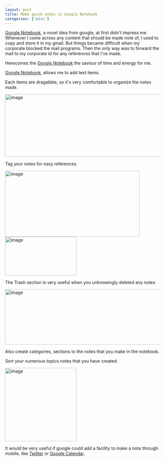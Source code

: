 ```yaml
---
layout: post
title: Make quick notes in Google Notebook
categories: ['misc']
---
```


<a href="http://www.google.com/notebook" title="Google Notebook">Google Notebook</a>, a novel idea from google, at first didn't impress me. Whenever I come across any content that should be made note of, I used to copy and store it in my gmail. But things became difficult when my corporate blocked the mail programs. Then the only way was to forward the mail to my corporate id for any references that I've made.

Herecomes the <a href="http://www.google.com/notebook" title="Google Notebook">Google Notebook</a> the saviour of time and energy for me.

<a href="http://www.google.com/notebook" title="Google Notebook">Google Notebook</a>, allows me to add text items.

Each items are dragabble, so it's very comfortable to organize the notes made.

<a href="http://maheshexp.files.wordpress.com/2008/01/image5.png"><img width="644" src="http://maheshexp.files.wordpress.com/2008/01/image-thumb5.png" alt="image" height="204" style="border:0;" /></a>

Tag your notes for easy references.

<a href="http://maheshexp.files.wordpress.com/2008/01/image41.png"><img width="438" src="http://maheshexp.files.wordpress.com/2008/01/image4-thumb.png" alt="image" height="215" style="border:0;" /></a> <a href="http://maheshexp.files.wordpress.com/2008/01/image2.png"><img width="232" src="http://maheshexp.files.wordpress.com/2008/01/image-thumb2.png" alt="image" height="126" style="border-width:0;" /></a>

The Trash section is very useful when you unknowingly deleted any notes

<a href="http://maheshexp.files.wordpress.com/2008/01/image25.png"><img width="644" src="http://maheshexp.files.wordpress.com/2008/01/image25-thumb.png" alt="image" height="180" style="border:0;" /></a>

Also create categories, sections to the notes that you make in the notebook.

Sort your numerous topics notes that you have created.

<a href="http://maheshexp.files.wordpress.com/2008/01/image4.png"><img width="232" src="http://maheshexp.files.wordpress.com/2008/01/image-thumb4.png" alt="image" height="239" style="border-width:0;" /></a>

It would be very useful if google could add a facility to make a note through mobile, like <a href="http://twitter.com/maheshexp">Twitter</a> or <a href="http://www.google.com/calendar">Google Calendar</a>.